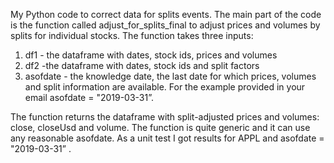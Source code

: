My Python code to correct data for splits events.
The main part of the code is the function called adjust_for_splits_final to adjust prices and volumes by splits for individual stocks.
The function takes three inputs:
  1) df1 - the dataframe with dates, stock ids, prices and volumes
  2) df2 -the dataframe with dates, stock ids and split factors
  3) asofdate - the  knowledge date, the last date for which prices, volumes and split information are available. For the example provided in your email  asofdate = "2019-03-31”.

The function returns the  dataframe with split-adjusted prices and volumes: close, closeUsd and volume.
The function is quite generic and it can use any reasonable asofdate. As a unit test I got results for APPL and asofdate = "2019-03-31” .
